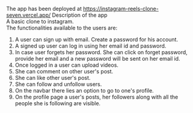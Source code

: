 The app has been deployed at https://instagram-reels-clone-seven.vercel.app/
Description of the app</br>
A basic clone to instagram.</br>
The functionalities available to the users are: </br>
1. A user can sign up with email. Create a password for his account.</br>
2. A signed up user can log in using her email id and password.</br>
3. In case user forgets her password. She can click on forget password, provide her email and a new password will be sent on her email id.</br>
4. Once logged in a user can upload videos.</br>
5. She can comment on other user's post.</br>
6. She can like other user's post.</br>
7. She can follow and unfollow users.</br>
8. On the navbar there lies an option to go to one's profile.</br>
9. On the profile page a user's posts, her followers along with all the people she is following are visible.</br>
